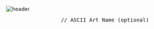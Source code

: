 <!-- Capsule Header -->
![header](https://capsule-render.vercel.app/api?type=waving&color=gradient&height=200&section=header&text=Raissheva&fontSize=40&fontAlignY=35&desc=Statistika%20Student%20%7C%20ML%20Enthusiast&descAlignY=60&descAlign=60)

<!-- ASCII or Additional Content Here -->
<pre align="center">
   // ASCII Art Name (optional)
</pre>
